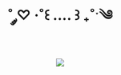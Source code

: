 
<h1 align="center">˚ ༘♡ ·˚꒰ .... ꒱ ₊˚ˑ༄ </h1>


<h1 align="center">
  
<img src="https://img.wattpad.com/f08595e4c75565c67695448e06f9e273b418d68d/68747470733a2f2f73332e616d617a6f6e6177732e636f6d2f776174747061642d6d656469612d736572766963652f53746f7279496d6167652f50704f67676d7a645a5a307a67673d3d2d313134323031313136372e313661653032306265613132646239653931303430373633343232352e676966">
 </h1>


<!--
**sleepielle/sleepielle** is a ✨ _special_ ✨ repository because its `README.md` (this file) appears on your GitHub profile.

Here are some ideas to get you started:

- 🔭 I’m currently working on ...
- 🌱 I’m currently learning ...
- 👯 I’m looking to collaborate on ...
- 🤔 I’m looking for help with ...
- 💬 Ask me about ...
- 📫 How to reach me: ...
- 😄 Pronouns: ...
- ⚡ Fun fact: ...
-->
